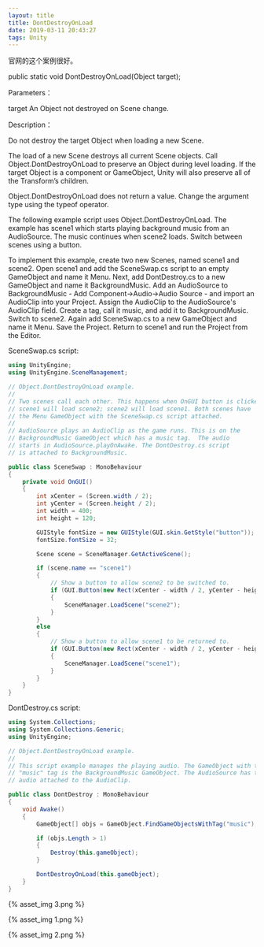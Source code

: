 ```yaml
---
layout: title
title: DontDestroyOnLoad
date: 2019-03-11 20:43:27
tags: Unity
---
```


官网的这个案例很好。

public static void DontDestroyOnLoad(Object target);

<!--more-->
Parameters：

target	An Object not destroyed on Scene change.

Description：

Do not destroy the target Object when loading a new Scene.

The load of a new Scene destroys all current Scene objects. Call Object.DontDestroyOnLoad to preserve an Object during level loading. If the target Object is a component or GameObject, Unity will also preserve all of the Transform’s children.

Object.DontDestroyOnLoad does not return a value. Change the argument type using the typeof operator.

The following example script uses Object.DontDestroyOnLoad. The example has scene1 which starts playing background music from an AudioSource. The music continues when scene2 loads. Switch between scenes using a button.

To implement this example, create two new Scenes, named scene1 and scene2. Open scene1 and add the SceneSwap.cs script to an empty GameObject and name it Menu. Next, add DontDestroy.cs to a new GameObject and name it BackgroundMusic. Add an AudioSource to BackgroundMusic - Add Component->Audio->Audio Source - and import an AudioClip into your Project. Assign the AudioClip to the AudioSource's AudioClip field. Create a tag, call it music, and add it to BackgroundMusic. Switch to scene2. Again add SceneSwap.cs to a new GameObject and name it Menu. Save the Project. Return to scene1 and run the Project from the Editor.

SceneSwap.cs script:
```cs
using UnityEngine;
using UnityEngine.SceneManagement;

// Object.DontDestroyOnLoad example.
//
// Two scenes call each other. This happens when OnGUI button is clicked.
// scene1 will load scene2; scene2 will load scene1. Both scenes have
// the Menu GameObject with the SceneSwap.cs script attached.
//
// AudioSource plays an AudioClip as the game runs. This is on the
// BackgroundMusic GameObject which has a music tag.  The audio
// starts in AudioSource.playOnAwake. The DontDestroy.cs script
// is attached to BackgroundMusic.

public class SceneSwap : MonoBehaviour
{
    private void OnGUI()
    {
        int xCenter = (Screen.width / 2);
        int yCenter = (Screen.height / 2);
        int width = 400;
        int height = 120;

        GUIStyle fontSize = new GUIStyle(GUI.skin.GetStyle("button"));
        fontSize.fontSize = 32;

        Scene scene = SceneManager.GetActiveScene();

        if (scene.name == "scene1")
        {
            // Show a button to allow scene2 to be switched to.
            if (GUI.Button(new Rect(xCenter - width / 2, yCenter - height / 2, width, height), "Load second scene", fontSize))
            {
                SceneManager.LoadScene("scene2");
            }
        }
        else
        {
            // Show a button to allow scene1 to be returned to.
            if (GUI.Button(new Rect(xCenter - width / 2, yCenter - height / 2, width, height), "Return to first scene", fontSize))
            {
                SceneManager.LoadScene("scene1");
            }
        }
    }
}
```
DontDestroy.cs script:

```cs
using System.Collections;
using System.Collections.Generic;
using UnityEngine;

// Object.DontDestroyOnLoad example.
//
// This script example manages the playing audio. The GameObject with the
// "music" tag is the BackgroundMusic GameObject. The AudioSource has the
// audio attached to the AudioClip.

public class DontDestroy : MonoBehaviour
{
    void Awake()
    {
        GameObject[] objs = GameObject.FindGameObjectsWithTag("music");

        if (objs.Length > 1)
        {
            Destroy(this.gameObject);
        }

        DontDestroyOnLoad(this.gameObject);
    }
}
```

{% asset_img 3.png %}

{% asset_img 1.png %}

{% asset_img 2.png %}